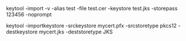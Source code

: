 keytool -import -v -alias test -file test.cer -keystore test.jks -storepass 123456 -noprompt



keytool -importkeystore -srckeystore  mycert.pfx -srcstoretype pkcs12 -destkeystore mycert.jks -deststoretype JKS

